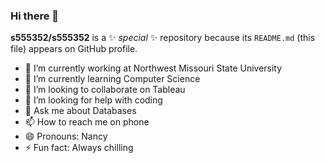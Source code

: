 ### Hi there 👋


**s555352/s555352** is a ✨ _special_ ✨ repository because its `README.md` (this file) appears on GitHub profile.

- 🔭 I’m currently working at Northwest Missouri State University
- 🌱 I’m currently learning Computer Science
- 👯 I’m looking to collaborate on Tableau 
- 🤔 I’m looking for help with coding
- 💬 Ask me about Databases
- 📫 How to reach me on phone
- 😄 Pronouns: Nancy
- ⚡ Fun fact: Always chilling
